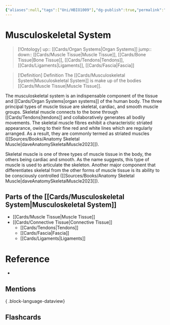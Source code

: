 ```yaml
---
{"aliases":null,"tags":["Uni/HBIO1009"],"dg-publish":true,"permalink":"/cards/musculoskeletal-system/","dgPassFrontmatter":true}
---
```


# Musculoskeletal System

> [!Ontology]
> up:: [[Cards/Organ Systems\|Organ Systems]]
> jump::
> down:: [[Cards/Muscle Tissue\|Muscle Tissue]], [[Cards/Bone Tissue\|Bone Tissue]], [[Cards/Tendons\|Tendons]], [[Cards/Ligaments\|Ligaments]], [[Cards/Fascia\|Fascia]]

> [!Definition] Definition
> The [[Cards/Musculoskeletal System\|Musculoskeletal System]] is make up of the bodies [[Cards/Muscle Tissue\|Muscle Tissue]].

The musculoskeletal system is an indispensable component of the tissue and [[Cards/Organ Systems\|organ systems]] of the human body. The three principal types of muscle tissue are skeletal, cardiac, and smooth muscle groups. Skeletal muscle connects to the bone through [[Cards/Tendons\|tendons]] and collaboratively generates all bodily movements. The skeletal muscle fibres exhibit a characteristic striated appearance, owing to their fine red and white lines which are regularly arranged. As a result, they are commonly termed as striated muscles ([[Sources/Books/Anatomy Skeletal Muscle\|daveAnatomySkeletalMuscle2023]]).

Skeletal muscle is one of three types of muscle tissue in the body, the others being cardiac and smooth. As the name suggests, this type of muscle is used to articulate the skeleton. Another major component that differentiates skeletal from the other forms of muscle tissue is its ability to be consciously controlled ([[Sources/Books/Anatomy Skeletal Muscle\|daveAnatomySkeletalMuscle2023]]).

## Parts of the [[Cards/Musculoskeletal System\|Musculoskeletal System]]
- [[Cards/Muscle Tissue\|Muscle Tissue]]
- [[Cards/Connective Tissue\|Connective Tissue]]
	- [[Cards/Tendons\|Tendons]]
	- [[Cards/Fascia\|Fascia]]
	- [[Cards/Ligaments\|Ligaments]]

# Reference
- 

## Mentions

{ .block-language-dataview}

## Flashcards
